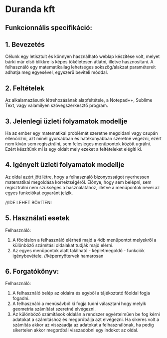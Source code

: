 # Duranda kft
## Funkcionnális specifikáció:

## 1. Bevezetés
Célunk egy letisztult és könnyen használható weblap készítése volt, melyet bárki már első blikkre is képes tökéletesen átlátni, illetve hasznosítani. A felhasználó egy matematikailag lehetséges sokszög/alakzat paramétereit adhatja meg egyesével, egyszerű beviteli móddal.

## 2. Feltételek
Az alkalamazásunk létrehozásának alapfeltétele, a Notepad++, Sublime Text, vagy valamilyen szövegszerkesztő program.

## 3. Jelenlegi üzleti folyamatok modellje
Ha az ember egy matematikai problémát szeretne megoldani vagy csupán ellenőrizni, azt minél gyorsabban és hatékonyabban szeretné végezni, ezért nem kíván sem regisztrálni, sem felesleges menüpontok között ugrálni.
Ezért készítünk mi is egy oldalt mely ezeket a feltételeket elégíti ki.

## 4. Igényelt üzleti folyamatok modellje
Az oldal azért jött létre, hogy a felhasználó bizonyosságot nyerhessen matematikai megoldása korrektségéről.
Előnye, hogy sem belépni, sem regisztrálni nem szükséges a használatához, illetve a menüpontok nevei az egyes funkciókat egyaránt jelzik.

//IDE LEHET BŐVÍTENI
## 5. Használati esetek
Felhasználó: 
1. A főoldalon a felhasználó elérheti majd a 4db menüpontot melyekről a különböző számítási oldalakat tudják majd elérni.
2. Az egyes menüpontok alatt található - képletmegoldó - funkciók igénybevétele.
//képernyőtervek hamarosan

## 6. Forgatókönyv:
Felhasználó:
1. A felhasználó belép az oldalra és egyből a tájékoztató főoldal fogja fogadni.
2. A felhasználó a menüsávból ki fogja tudni választani hogy melyik geometria számítást szeretné elvégezni.
3. Az különböző számítások oldalán a rendszer egyértelműen be fog kérni adatokat a számításhoz és megpróbálja azt elvégezni. Ha sikeres volt a számítás akkor az visszaadja az adatokat a felhasználónak, ha pedig sikertelen akkor megpróbál visszadobni egy indokot az oldal.


